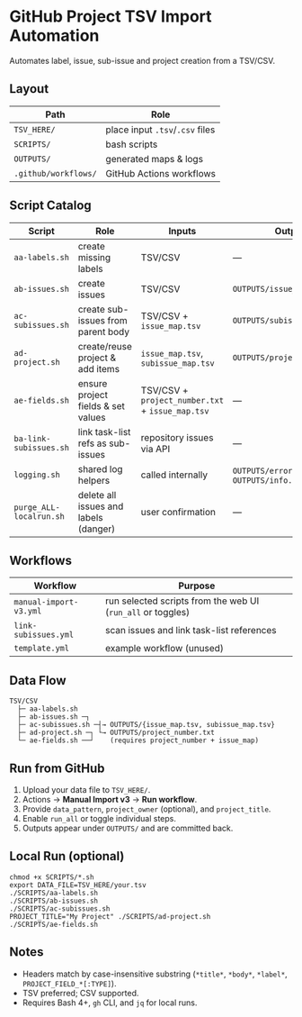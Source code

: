 # GitHub Project TSV Import Automation

Automates label, issue, sub-issue and project creation from a TSV/CSV.

## Layout
| Path | Role |
| --- | --- |
| `TSV_HERE/` | place input `.tsv`/`.csv` files |
| `SCRIPTS/` | bash scripts |
| `OUTPUTS/` | generated maps & logs |
| `.github/workflows/` | GitHub Actions workflows |

## Script Catalog
| Script | Role | Inputs | Outputs |
|---|---|---|---|
| `aa-labels.sh` | create missing labels | TSV/CSV | — |
| `ab-issues.sh` | create issues | TSV/CSV | `OUTPUTS/issue_map.tsv` |
| `ac-subissues.sh` | create sub-issues from parent body | TSV/CSV + `issue_map.tsv` | `OUTPUTS/subissue_map.tsv` |
| `ad-project.sh` | create/reuse project & add items | `issue_map.tsv`, `subissue_map.tsv` | `OUTPUTS/project_number.txt` |
| `ae-fields.sh` | ensure project fields & set values | TSV/CSV + `project_number.txt` + `issue_map.tsv` | — |
| `ba-link-subissues.sh` | link task-list refs as sub-issues | repository issues via API | — |
| `logging.sh` | shared log helpers | called internally | `OUTPUTS/errors.md`, `OUTPUTS/info.md` |
| `purge_ALL-localrun.sh` | delete all issues and labels (danger) | user confirmation | — |

## Workflows
| Workflow | Purpose |
|---|---|
| `manual-import-v3.yml` | run selected scripts from the web UI (`run_all` or toggles) |
| `link-subissues.yml` | scan issues and link task-list references |
| `template.yml` | example workflow (unused) |

## Data Flow
```
TSV/CSV
  ├─ aa-labels.sh
  ├─ ab-issues.sh ─┐
  ├─ ac-subissues.sh ─┤→ OUTPUTS/{issue_map.tsv, subissue_map.tsv}
  ├─ ad-project.sh ─┐ └→ OUTPUTS/project_number.txt
  └─ ae-fields.sh ──┘    (requires project_number + issue_map)
```

## Run from GitHub
1. Upload your data file to `TSV_HERE/`.
2. Actions → **Manual Import v3** → **Run workflow**.
3. Provide `data_pattern`, `project_owner` (optional), and `project_title`.
4. Enable `run_all` or toggle individual steps.
5. Outputs appear under `OUTPUTS/` and are committed back.

## Local Run (optional)
```
chmod +x SCRIPTS/*.sh
export DATA_FILE=TSV_HERE/your.tsv
./SCRIPTS/aa-labels.sh
./SCRIPTS/ab-issues.sh
./SCRIPTS/ac-subissues.sh
PROJECT_TITLE="My Project" ./SCRIPTS/ad-project.sh
./SCRIPTS/ae-fields.sh
```

## Notes
- Headers match by case-insensitive substring (`*title*`, `*body*`, `*label*`, `PROJECT_FIELD_*[:TYPE]`).
- TSV preferred; CSV supported.
- Requires Bash 4+, `gh` CLI, and `jq` for local runs.


